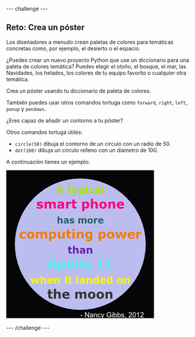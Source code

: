 --- challenge ---
## Reto: Crea un póster

Los diseñadores a menudo crean paletas de colores para temáticas concretas como, por ejemplo, el desierto o el espacio. 

¿Puedes crear un nuevo proyecto Python que use un diccionario para una paleta de colores temática? Puedes elegir el otoño, el bosque, el mar, las Navidades, los helados, los colores de tu equipo favorito o cualquier otra temática. 

Crea un póster usando tu diccionario de paleta de colores.

También puedes usar otros comandos tortuga como `forward`, `right`, `left`, `penup` y `pendown`. 

¿Eres capaz de añadir un contorno a tu póster?

Otros comandos tortuga útiles:

+ `circle(50)` dibuja el contorno de un círculo con un radio de 50.
+ `dot(100)` dibuja un círculo relleno con un diámetro de 100. 
  
A continuación tienes un ejemplo:

![screenshot](images/colourful-finished.png)





--- /challenge ---